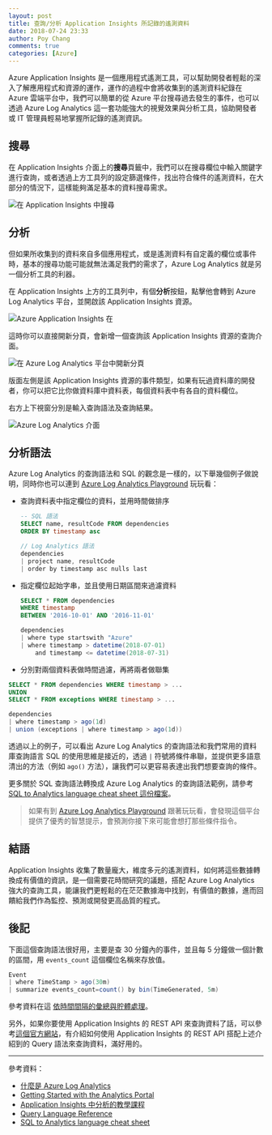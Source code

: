 ```yaml
---
layout: post
title: 查詢/分析 Application Insights 所記錄的遙測資料 
date: 2018-07-24 23:33
author: Poy Chang
comments: true
categories: [Azure]
---
```

Azure Application Insights 是一個應用程式遙測工具，可以幫助開發者輕鬆的深入了解應用程式和資源的運作，運作的過程中會將收集到的遙測資料紀錄在 Azure 雲端平台中，我們可以簡單的從 Azure 平台搜尋過去發生的事件，也可以透過 Azure Log Analytics 這一套功能強大的視覺效果與分析工具，協助開發者或 IT 管理員輕易地掌握所記錄的遙測資訊。

## 搜尋

在 Application Insights 介面上的**搜尋**頁籤中，我們可以在搜尋欄位中輸入關鍵字進行查詢，或者透過上方工具列的設定篩選條件，找出符合條件的遙測資料，在大部分的情況下，這樣能夠滿足基本的資料搜尋需求。

![在 Application Insights 中搜尋](https://i.imgur.com/V6k03Kq.png)

## 分析

但如果所收集到的資料來自多個應用程式，或是遙測資料有自定義的欄位或事件時，基本的搜尋功能可能就無法滿足我們的需求了，Azure Log Analytics 就是另一個分析工具的利器。

在 Application Insights 上方的工具列中，有個**分析**按鈕，點擊他會轉到 Azure Log Analytics 平台，並開啟該 Application Insights 資源。

![Azure Application Insights 在](https://i.imgur.com/4vguPsH.png)

這時你可以直接開新分頁，會新增一個查詢該 Application Insights 資源的查詢介面。

![在 Azure Log Analytics 平台中開新分頁](https://i.imgur.com/xBRFeoa.png)

版面左側是該 Application Insights 資源的事件類型，如果有玩過資料庫的開發者，你可以把它比你做資料庫中資料表，每個資料表中有各自的資料欄位。

右方上下視窗分別是輸入查詢語法及查詢結果。

![Azure Log Analytics 介面](https://i.imgur.com/lrCY4iR.png)

## 分析語法

Azure Log Analytics 的查詢語法和 SQL 的觀念是一樣的，以下舉幾個例子做說明，同時你也可以連到 [Azure Log Analytics Playground](https://analytics.applicationinsights.io/demo#/) 玩玩看：

* 查詢資料表中指定欄位的資料，並用時間做排序

  ```sql
  -- SQL 語法
  SELECT name, resultCode FROM dependencies
  ORDER BY timestamp asc
  ```

  ```cs
  // Log Analytics 語法
  dependencies
  | project name, resultCode
  | order by timestamp asc nulls last
  ```
* 指定欄位起始字串，並且使用日期區間來過濾資料

  ```sql
  SELECT * FROM dependencies
  WHERE timestamp
  BETWEEN '2016-10-01' AND '2016-11-01'
  ```

  ```cs
  dependencies
  | where type startswith "Azure"
  | where timestamp > datetime(2018-07-01)
      and timestamp <= datetime(2018-07-31)
  ```
* 分別對兩個資料表做時間過濾，再將兩者做聯集

```sql
SELECT * FROM dependencies WHERE timestamp > ...
UNION
SELECT * FROM exceptions WHERE timestamp > ...
```

```cs
dependencies
| where timestamp > ago(1d)
| union (exceptions | where timestamp > ago(1d))
```

透過以上的例子，可以看出 Azure Log Analytics 的查詢語法和我們常用的資料庫查詢語言 SQL 的使用思維是接近的，透過 `|` 符號將條件串聯，並提供更多語意清出的方法（例如 `ago()` 方法），讓我們可以更容易表達出我們想要查詢的條件。

更多關於 SQL 查詢語法轉換成 Azure Log Analytics 的查詢語法範例，請參考 [SQL to Analytics language cheat sheet 這份檔案](https://aka.ms/sql-analytics)。

>如果有到 [Azure Log Analytics Playground](https://analytics.applicationinsights.io/demo#/) 跟著玩玩看，會發現這個平台提供了優秀的智慧提示，會預測你接下來可能會想打那些條件指令。

## 結語

Application Insights 收集了數量龐大，維度多元的遙測資料，如何將這些數據轉換成有價值的資訊，是一個需要花時間研究的議題，搭配 Azure Log Analytics 強大的查詢工具，能讓我們更輕鬆的在茫茫數據海中找到，有價值的數據，進而回饋給我們作為監控、預測或開發更高品質的程式。

## 後記

下面這個查詢語法很好用，主要是查 30 分鐘內的事件，並且每 5 分鐘做一個計數的區間，用 `events_count` 這個欄位名稱來存放值。

```cs
Event
| where TimeStamp > ago(30m)
| summarize events_count=count() by bin(TimeGenerated, 5m) 
```

參考資料在這 [依時間間隔的彙總與貯體處理](https://docs.microsoft.com/zh-tw/azure/azure-monitor/log-query/datetime-operations#aggregations-and-bucketing-by-time-intervals)。

另外，如果你要使用 Application Insights 的 REST API 來查詢資料了話，可以參考[這個官方網站](https://dev.applicationinsights.io/quickstart)，有介紹如何使用 Application Insights 的 REST API 搭配上述介紹到的 Query 語法來查詢資料，滿好用的。

----------

參考資料：

* [什麼是 Azure Log Analytics](https://docs.microsoft.com/zh-tw/azure/log-analytics/log-analytics-overview)
* [Getting Started with the Analytics Portal](https://docs.loganalytics.io/docs/Learn/Getting-Started/Getting-started-with-the-Analytics-portal)
* [Application Insights 中分析的教學課程](https://docs.microsoft.com/zh-tw/azure/application-insights/app-insights-analytics-tour)
* [Query Language Reference](https://docs.loganalytics.io/docs/Language-Reference)
* [SQL to Analytics language cheat sheet](https://aka.ms/sql-analytics)
